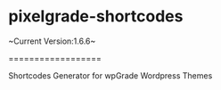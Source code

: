 pixelgrade-shortcodes
==================

~Current Version:1.6.6~

==================

Shortcodes Generator for wpGrade Wordpress Themes
